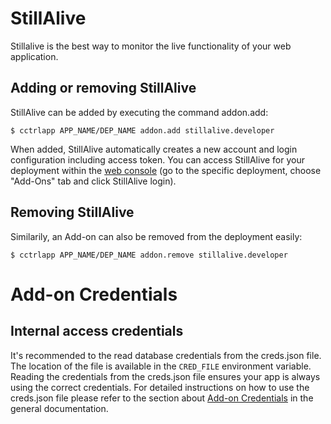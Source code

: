 # StillAlive

Stillalive is the best way to monitor the live functionality of your web application.
## Adding or removing StillAlive
StillAlive can be added by executing the command addon.add:

~~~
$ cctrlapp APP_NAME/DEP_NAME addon.add stillalive.developer
~~~
When added, StillAlive automatically creates a new account and login configuration including access token. You can access StillAlive for your deployment within the [web console](https://console.cloudcontrolled.com) (go to the specific deployment, choose "Add-Ons" tab and click StillAlive login).
## Removing StillAlive
Similarily, an Add-on can also be removed from the deployment easily:

~~~
$ cctrlapp APP_NAME/DEP_NAME addon.remove stillalive.developer

~~~

# Add-on Credentials

## Internal access credentials

It's recommended to the read database credentials from the creds.json file. The location of the file is available in the `CRED_FILE` environment variable. Reading the credentials from the creds.json file ensures your app is always using the correct credentials. For detailed instructions on how to use the creds.json file please refer to the section about [Add-on Credentials](https://www.cloudcontrol.com/dev-center/platform-documentation#add-ons) in the general documentation.
